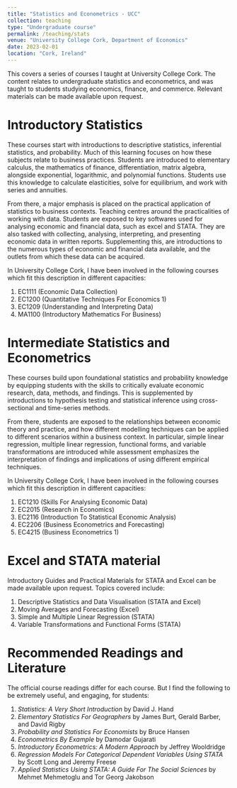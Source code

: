 ```yaml
---
title: "Statistics and Econometrics - UCC"
collection: teaching
type: "Undergraduate course"
permalink: /teaching/stats
venue: "University College Cork, Department of Economics"
date: 2023-02-01
location: "Cork, Ireland"
---
```


This covers a series of courses I taught at University College Cork. The content relates to undergraduate statistics and econometrics, and was taught to students studying economics, finance, and commerce. Relevant materials can be made available upon request.

Introductory Statistics
======
These courses start with introductions to descriptive statistics, inferential statistics, and probability. Much of this learning focuses on how these subjects relate to business practices. Students are introduced to elementary calculus, the mathematics of finance, differentiation, matrix algebra, alongside exponential, logarithmic, and polynomial functions. Students use this knowledge to calculate elasticities, solve for equilibrium, and work with series and annuities.

From there, a major emphasis is placed on the practical application of statistics to business contexts. Teaching centres around the practicalities of working with data. Students are exposed to key softwares used for analysing economic and financial data, such as excel and STATA. They are also tasked with collecting, analysing, interpreting, and presenting economic data in written reports. Supplementing this, are introductions to the numerous types of economic and financial data available, and the outlets from which these data can be acquired.

In University College Cork, I have been involved in the following courses which fit this description in different capacities:
1. EC1111 (Economic Data Collection)
2. EC1200 (Quantitative Techniques For Economics 1)
3. EC1209 (Understanding and Interpreting Data)
4. MA1100 (Introductory Mathematics For Business)

Intermediate Statistics and Econometrics
======
These courses build upon foundational statistics and probability knowledge by equipping students with the skills to critically evaluate economic research, data, methods, and findings. This is supplemented by introductions to hypothesis testing and statistical inference using cross-sectional and time-series methods. 

From there, students are exposed to the relationships between economic theory and practice, and how different modelling techniques can be applied to different scenarios within a business context. In particular, simple linear regression, multiple linear regression, functional forms, and variable transformations are introduced while assessment emphasizes the interpretation of findings and implications of using different empirical techniques.

In University College Cork, I have been involved in the following courses which fit this description in different capacities:
1. EC1210 (Skills For Analysing Economic Data)
2. EC2015 (Research in Economics)
3. EC2116 (Introduction To Statistical Economic Analysis)
4. EC2206 (Business Econometrics and Forecasting)
5. EC4215 (Business Econometrics 1)

Excel and STATA material
======
Introductory Guides and Practical Materials for STATA and Excel can be made available upon request. Topics covered include:
1. Descriptive Statistics and Data Visualisation (STATA and Excel)
2. Moving Averages and Forecasting (Excel)
3. Simple and Multiple Linear Regression (STATA)
4. Variable Transformations and Functional Forms (STATA)

Recommended Readings and Literature
======
The official course readings differ for each course. But I find the following to be extremely useful, and engaging, for students:

1. _Statistics: A Very Short Introduction_ by David J. Hand
2. _Elementary Statistics For Geographers_ by James Burt, Gerald Barber, and David Rigby
3. _Probability and Statistics For Economists_ by Bruce Hansen
4. _Econometrics By Example_ by Damodar Gujarati
5. _Introductory Econometrics: A Modern Approach_ by Jeffrey Wooldridge
6. _Regression Models For Categorical Dependent Variables Using STATA_ by Scott Long and Jeremy Freese
7. _Applied Statistics Using STATA: A Guide For The Social Sciences_ by Mehmet Mehmetoglu and Tor Georg Jakobson
